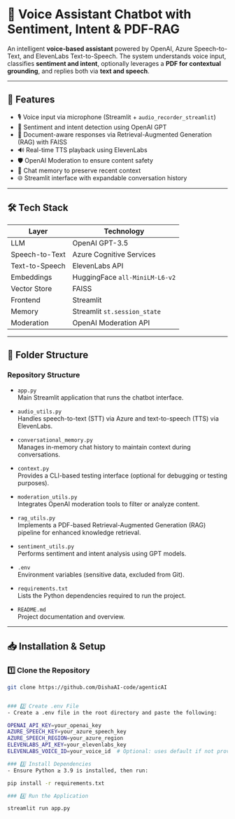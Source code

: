 # 🎤 Voice Assistant Chatbot with Sentiment, Intent & PDF-RAG

An intelligent **voice-based assistant** powered by OpenAI, Azure Speech-to-Text, and ElevenLabs Text-to-Speech. The system understands voice input, classifies **sentiment and intent**, optionally leverages a **PDF for contextual grounding**, and replies both via **text and speech**.

---

## 🚀 Features

- 🎙️ Voice input via microphone (Streamlit + `audio_recorder_streamlit`)
- 🧠 Sentiment and intent detection using OpenAI GPT
- 📄 Document-aware responses via Retrieval-Augmented Generation (RAG) with FAISS
- 🔊 Real-time TTS playback using ElevenLabs
- 🛡️ OpenAI Moderation to ensure content safety
- 💬 Chat memory to preserve recent context
- 🌐 Streamlit interface with expandable conversation history

---

## 🛠️ Tech Stack

| Layer            | Technology                                  |
|------------------|---------------------------------------------|
| LLM              | OpenAI GPT-3.5                              |
| Speech-to-Text   | Azure Cognitive Services                    |
| Text-to-Speech   | ElevenLabs API                              |
| Embeddings       | HuggingFace `all-MiniLM-L6-v2`              |
| Vector Store     | FAISS                                       |
| Frontend         | Streamlit                                   |
| Memory           | Streamlit `st.session_state`                |
| Moderation       | OpenAI Moderation API                       |

---

## 📁 Folder Structure

### Repository Structure

- `app.py`  
  Main Streamlit application that runs the chatbot interface.

- `audio_utils.py`  
  Handles speech-to-text (STT) via Azure and text-to-speech (TTS) via ElevenLabs.

- `conversational_memory.py`  
  Manages in-memory chat history to maintain context during conversations.

- `context.py`  
  Provides a CLI-based testing interface (optional for debugging or testing purposes).

- `moderation_utils.py`  
  Integrates OpenAI moderation tools to filter or analyze content.

- `rag_utils.py`  
  Implements a PDF-based Retrieval-Augmented Generation (RAG) pipeline for enhanced knowledge retrieval.

- `sentiment_utils.py`  
  Performs sentiment and intent analysis using GPT models.

- `.env`  
  Environment variables (sensitive data, excluded from Git).

- `requirements.txt`  
  Lists the Python dependencies required to run the project.

- `README.md`  
  Project documentation and overview.


---

## 📥 Installation & Setup

### 1️⃣ Clone the Repository

```bash
git clone https://github.com/DishaAI-code/agenticAI


### 2️⃣ Create .env File
- Create a .env file in the root directory and paste the following:

OPENAI_API_KEY=your_openai_key
AZURE_SPEECH_KEY=your_azure_speech_key
AZURE_SPEECH_REGION=your_azure_region
ELEVENLABS_API_KEY=your_elevenlabs_key
ELEVENLABS_VOICE_ID=your_voice_id  # Optional: uses default if not provided

### 3️⃣ Install Dependencies
- Ensure Python ≥ 3.9 is installed, then run:

pip install -r requirements.txt

### 4️⃣ Run the Application

streamlit run app.py

